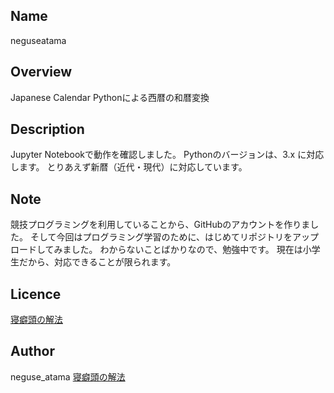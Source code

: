 ## Name
neguseatama

## Overview
Japanese Calendar
Pythonによる西暦の和暦変換

## Description
Jupyter Notebookで動作を確認しました。
Pythonのバージョンは、3.x に対応します。
とりあえず新暦（近代・現代）に対応しています。

## Note
競技プログラミングを利用していることから、GitHubのアカウントを作りました。
そして今回はプログラミング学習のために、はじめてリポジトリをアップロードしてみました。
わからないことばかりなので、勉強中です。
現在は小学生だから、対応できることが限られます。

## Licence
[寝癖頭の解法](https://neguse-atama.hatenablog.com)

## Author
neguse_atama
[寝癖頭の解法](https://neguse-atama.hatenablog.com)
